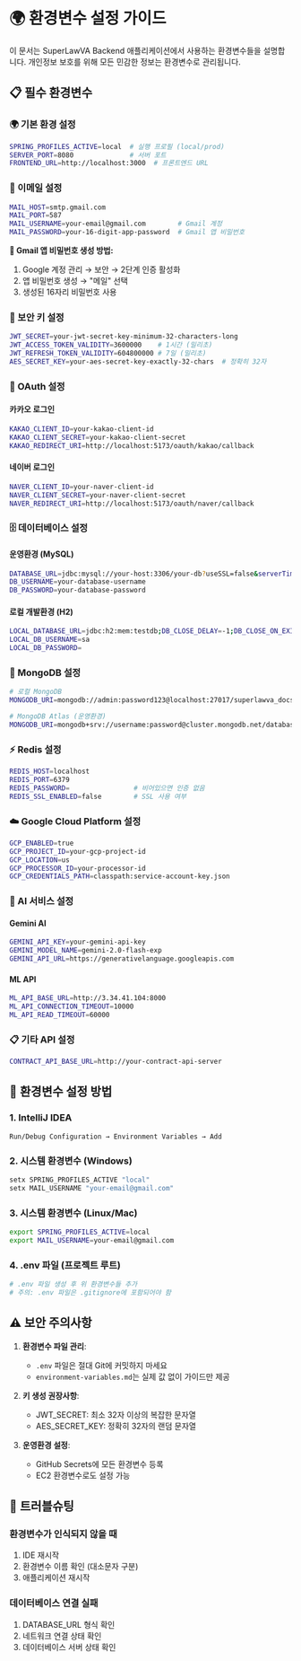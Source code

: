 # 🌍 환경변수 설정 가이드

이 문서는 SuperLawVA Backend 애플리케이션에서 사용하는 환경변수들을 설명합니다.
개인정보 보호를 위해 모든 민감한 정보는 환경변수로 관리됩니다.

## 📋 필수 환경변수

### 🌍 기본 환경 설정

```bash
SPRING_PROFILES_ACTIVE=local  # 실행 프로필 (local/prod)
SERVER_PORT=8080              # 서버 포트
FRONTEND_URL=http://localhost:3000  # 프론트엔드 URL
```

### 📧 이메일 설정

```bash
MAIL_HOST=smtp.gmail.com
MAIL_PORT=587
MAIL_USERNAME=your-email@gmail.com        # Gmail 계정
MAIL_PASSWORD=your-16-digit-app-password  # Gmail 앱 비밀번호
```

**📌 Gmail 앱 비밀번호 생성 방법:**

1. Google 계정 관리 → 보안 → 2단계 인증 활성화
2. 앱 비밀번호 생성 → "메일" 선택
3. 생성된 16자리 비밀번호 사용

### 🔐 보안 키 설정

```bash
JWT_SECRET=your-jwt-secret-key-minimum-32-characters-long
JWT_ACCESS_TOKEN_VALIDITY=3600000    # 1시간 (밀리초)
JWT_REFRESH_TOKEN_VALIDITY=604800000 # 7일 (밀리초)
AES_SECRET_KEY=your-aes-secret-key-exactly-32-chars  # 정확히 32자
```

### 🔗 OAuth 설정

#### 카카오 로그인

```bash
KAKAO_CLIENT_ID=your-kakao-client-id
KAKAO_CLIENT_SECRET=your-kakao-client-secret
KAKAO_REDIRECT_URI=http://localhost:5173/oauth/kakao/callback
```

#### 네이버 로그인

```bash
NAVER_CLIENT_ID=your-naver-client-id
NAVER_CLIENT_SECRET=your-naver-client-secret
NAVER_REDIRECT_URI=http://localhost:5173/oauth/naver/callback
```

### 🗄️ 데이터베이스 설정

#### 운영환경 (MySQL)

```bash
DATABASE_URL=jdbc:mysql://your-host:3306/your-db?useSSL=false&serverTimezone=Asia/Seoul&characterEncoding=UTF-8
DB_USERNAME=your-database-username
DB_PASSWORD=your-database-password
```

#### 로컬 개발환경 (H2)

```bash
LOCAL_DATABASE_URL=jdbc:h2:mem:testdb;DB_CLOSE_DELAY=-1;DB_CLOSE_ON_EXIT=FALSE
LOCAL_DB_USERNAME=sa
LOCAL_DB_PASSWORD=
```

### 📄 MongoDB 설정

```bash
# 로컬 MongoDB
MONGODB_URI=mongodb://admin:password123@localhost:27017/superlawva_docs?authSource=admin

# MongoDB Atlas (운영환경)
MONGODB_URI=mongodb+srv://username:password@cluster.mongodb.net/database?retryWrites=true&w=majority
```

### ⚡ Redis 설정

```bash
REDIS_HOST=localhost
REDIS_PORT=6379
REDIS_PASSWORD=                # 비어있으면 인증 없음
REDIS_SSL_ENABLED=false        # SSL 사용 여부
```

### ☁️ Google Cloud Platform 설정

```bash
GCP_ENABLED=true
GCP_PROJECT_ID=your-gcp-project-id
GCP_LOCATION=us
GCP_PROCESSOR_ID=your-processor-id
GCP_CREDENTIALS_PATH=classpath:service-account-key.json
```

### 🤖 AI 서비스 설정

#### Gemini AI

```bash
GEMINI_API_KEY=your-gemini-api-key
GEMINI_MODEL_NAME=gemini-2.0-flash-exp
GEMINI_API_URL=https://generativelanguage.googleapis.com
```

#### ML API

```bash
ML_API_BASE_URL=http://3.34.41.104:8000
ML_API_CONNECTION_TIMEOUT=10000
ML_API_READ_TIMEOUT=60000
```

### 📋 기타 API 설정

```bash
CONTRACT_API_BASE_URL=http://your-contract-api-server
```

## 🚀 환경변수 설정 방법

### 1. IntelliJ IDEA

```
Run/Debug Configuration → Environment Variables → Add
```

### 2. 시스템 환경변수 (Windows)

```cmd
setx SPRING_PROFILES_ACTIVE "local"
setx MAIL_USERNAME "your-email@gmail.com"
```

### 3. 시스템 환경변수 (Linux/Mac)

```bash
export SPRING_PROFILES_ACTIVE=local
export MAIL_USERNAME=your-email@gmail.com
```

### 4. .env 파일 (프로젝트 루트)

```bash
# .env 파일 생성 후 위 환경변수들 추가
# 주의: .env 파일은 .gitignore에 포함되어야 함
```

## ⚠️ 보안 주의사항

1. **환경변수 파일 관리**:

   - `.env` 파일은 절대 Git에 커밋하지 마세요
   - `environment-variables.md`는 실제 값 없이 가이드만 제공

2. **키 생성 권장사항**:

   - JWT_SECRET: 최소 32자 이상의 복잡한 문자열
   - AES_SECRET_KEY: 정확히 32자의 랜덤 문자열

3. **운영환경 설정**:
   - GitHub Secrets에 모든 환경변수 등록
   - EC2 환경변수로도 설정 가능

## 🔧 트러블슈팅

### 환경변수가 인식되지 않을 때

1. IDE 재시작
2. 환경변수 이름 확인 (대소문자 구분)
3. 애플리케이션 재시작

### 데이터베이스 연결 실패

1. DATABASE_URL 형식 확인
2. 네트워크 연결 상태 확인
3. 데이터베이스 서버 상태 확인
